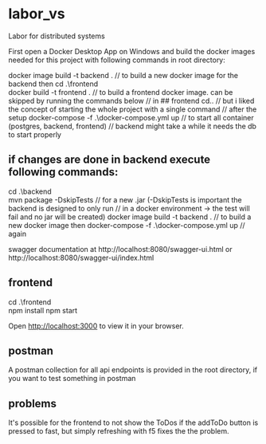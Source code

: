 # labor_vs
Labor for distributed systems

First open a Docker Desktop App on Windows and build the docker images needed for this project with following commands in root directory:

docker image build -t backend .                 // to build a new docker image for the backend then
cd .\frontend\
docker build -t frontend .                      // to build a frontend docker image. can be skipped by running the commands below 
                                                // in ## frontend
cd..                                            // but i liked the concept of starting the whole project with a single command 
                                                // after the setup
docker-compose -f .\docker-compose.yml up       // to start all container (postgres, backend, frontend) 
                                                // backend might take a while it needs the db to start properly


## if changes are done in backend execute following commands:

cd .\backend\
mvn package -DskipTests                         // for a new .jar (-DskipTests is important the backend is designed to only run 
                                                // in a docker environment -> the test will fail and no jar will be created)
docker image build -t backend .                 // to build a new docker image then
docker-compose -f .\docker-compose.yml up       // again

swagger documentation at http://localhost:8080/swagger-ui.html or
http://localhost:8080/swagger-ui/index.html

## frontend

cd .\frontend\
npm install
npm start

Open [http://localhost:3000](http://localhost:3000) to view it in your browser.

## postman

A postman collection for all api endpoints is provided in the root directory, if you want to test something in postman

## problems

It's possible for the frontend to not show the ToDos if the addToDo button is pressed to fast, but simply refreshing with f5 fixes the the problem.

